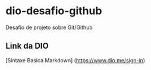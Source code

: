 # dio-desafio-github
Desafio de projeto sobre Git/Github
## Link da DIO
[Sintaxe Basica Markdown] (https://www.dio.me/sign-in)
